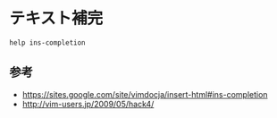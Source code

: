 ﻿# テキスト補完


```clike
help ins-completion
```

## 参考

- https://sites.google.com/site/vimdocja/insert-html#ins-completion
- http://vim-users.jp/2009/05/hack4/
